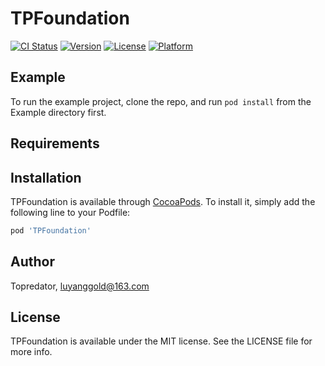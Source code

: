 # TPFoundation

[![CI Status](https://img.shields.io/travis/周晓路/TPFoundation.svg?style=flat)](https://travis-ci.org/周晓路/TPFoundation)
[![Version](https://img.shields.io/cocoapods/v/TPFoundation.svg?style=flat)](https://cocoapods.org/pods/TPFoundation)
[![License](https://img.shields.io/cocoapods/l/TPFoundation.svg?style=flat)](https://cocoapods.org/pods/TPFoundation)
[![Platform](https://img.shields.io/cocoapods/p/TPFoundation.svg?style=flat)](https://cocoapods.org/pods/TPFoundation)

## Example

To run the example project, clone the repo, and run `pod install` from the Example directory first.

## Requirements

## Installation

TPFoundation is available through [CocoaPods](https://cocoapods.org). To install
it, simply add the following line to your Podfile:

```ruby
pod 'TPFoundation'
```

## Author

Topredator, luyanggold@163.com

## License

TPFoundation is available under the MIT license. See the LICENSE file for more info.
